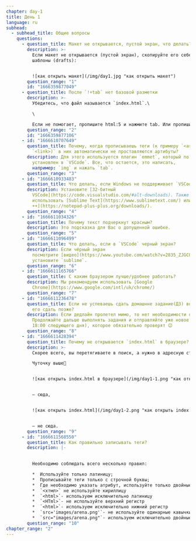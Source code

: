 ```yaml
---
chapter: day-1
title: День 1
language: ru
subhead:
  - subhead_title: Общие вопросы
    questions:
      - question_title: Макет не открывается, пустой экран, что делать?
        description: >-
          Если макет не открывается (пустой экран), скопируйте его себе в
          шаблоны (drafts):


          ![как открыть макет](/img/day1.jpg "как открыть макет")
        question_range: "1"
        id: "1666359877049"
      - question_title: П﻿осле `!+tab` нет базовой разметки
        description: >-
          Убедитесь, что файл называется `index.html`.\

          \

          Если не помогает, пропишите html:5 и нажмите tab. Или пропишите просто html и из выпадающего списка выберите html:5 (в редакторе кода в файле `index.html`).
        question_range: "2"
        id: "1666359877106"
      - id: "1666610707649"
        question_title: П﻿очему, когда прописываешь теги (к примеру `<a>`, `<img>` или
          `<link>)` в них автоматически не проставляются артибуты?
        description: Для этого используется плагин `emmet`, который по умолчанию уже
          установлен в `VSCode`. Все, что остается, это написать,
          например: `img` и нажать `tab`.
        question_range: "3"
      - id: "1666610933483"
        question_title: Ч﻿то делать, если Windows не поддерживает `VSCode`?
        description: Установите [32-битный
          VSCode](https://code.visualstudio.com/#alt-downloads). Также можно
          использовать [Sublime Text](https://www.sublimetext.com/) или [Nodepad
          ++](https://notepad-plus-plus.org/downloads/).
        question_range: "4"
      - id: "1666611034326"
        question_title: П﻿очему текст подчеркнут красным?
        description: Это подсказка для Вас о допущенной ошибке.
        question_range: "5"
      - id: "1666611096499"
        question_title: Ч﻿то делать, если в `VSCode` черный экран?
        description: Если чёрный экран
          посмотрите [видео](https://www.youtube.com/watch?v=2835_ZJGCQA) или
          установите `sublime`.
        question_range: "6"
      - id: "1666611165766"
        question_title: С﻿ каким браузером лучше/удобнее работать?
        description: Мы рекомендуем использовать [Google
          Chrome](https://www.google.com/intl/uk/chrome/)
        question_range: "7"
      - id: "1666611236478"
        question_title: Е﻿сли не успеваешь сдать домашнне задание(ДЗ) вовремя, можно ли
          его сдать позже?
        description: Если дедлайн пролетел мимо, то нет необходимости отправлять это ДЗ.
          Продолжайте дальше выполнять задания и отправляйте уже новое ДЗ (до
          18:00 следующего дня), которое обязательно проверят 😉
        question_range: "8"
      - id: "1666611428394"
        question_title: П﻿очему не открывается `index.html` в браузере?
        description: >-
          Скорее всего, вы перетягиваете в поиск, а нужно в адресную строку😉\

          Чуточку выше🤗


          ![как открыть index.html в браузере](/img/day1-1.png "как открыть index.html в браузере")


          – сюда,


          ![как открыть index.html](/img/day1-2.png "как открыть index.html")


          – не сюда.
        question_range: "9"
      - id: "1666611568550"
        question_title: К﻿ак правильно записывать теги?
        description: |-
          

          Необходимо соблюдать всего несколько правил:

          *  Используйте только латиницу;
          *  Прописывайте теги только с строчной буквы;
          *  Где необходимо указать атрибут, используйте только двойные кавычки.
          *  `<хтмл>` не используйте кириллицу
          *  `<html>`- используем исключительно латиницу
          *  `<HTml>`- не используйте верхний регистр
          *  `<html>`- используем исключительно нижний регистр
          *  `src='images/arena.png'`- не используйте одинарные кавычки
          *  `src="images/arena.png"`- используем исключительно двойные кавычки
        question_range: "10"
chapter_range: "2"
---
```

